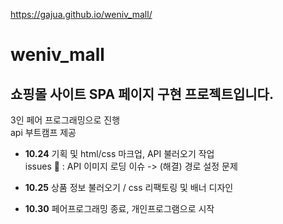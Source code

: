 https://gajua.github.io/weniv_mall/

# weniv_mall

## 쇼핑몰 사이트 SPA 페이지 구현 프로젝트입니다.

3인 페어 프로그래밍으로 진행  
api 부트캠프 제공

- **10.24** 기획 및 html/css 마크업, API 불러오기 작업  
  issues 👻 : API 이미지 로딩 이슈 -> (해결) 경로 설정 문제

- **10.25** 상품 정보 불러오기 / css 리팩토링 및 배너 디자인

- **10.30** 페어프로그래밍 종료, 개인프로그램으로 시작
